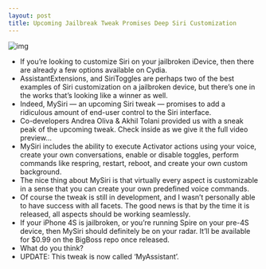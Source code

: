 ```yaml
---
layout: post
title: Upcoming Jailbreak Tweak Promises Deep Siri Customization
---
```

![img](http://media.idownloadblog.com/wp-content/uploads/2012/01/MySiri-Screenshot.jpg)
* If you’re looking to customize Siri on your jailbroken iDevice, then there are already a few options available on Cydia.
* AssistantExtensions, and SiriToggles are perhaps two of the best examples of Siri customization on a jailbroken device, but there’s one in the works that’s looking like a winner as well.
* Indeed, MySiri — an upcoming Siri tweak — promises to add a ridiculous amount of end-user control to the Siri interface.
* Co-developers Andrea Oliva & Akhil Tolani provided us with a sneak peak of the upcoming tweak. Check inside as we give it the full video preview…
* MySiri includes the ability to execute Activator actions using your voice, create your own conversations, enable or disable toggles, perform commands like respring, restart, reboot, and create your own custom background.
* The nice thing about MySiri is that virtually every aspect is customizable in a sense that you can create your own predefined voice commands.
* Of course the tweak is still in development, and I wasn’t personally able to have success with all facets. The good news is that by the time it is released, all aspects should be working seamlessly.
* If your iPhone 4S is jailbroken, or you’re running Spire on your pre-4S device, then MySiri should definitely be on your radar. It’ll be available for $0.99 on the BigBoss repo once released.
* What do you think?
* UPDATE: This tweak is now called ‘MyAssistant’.

